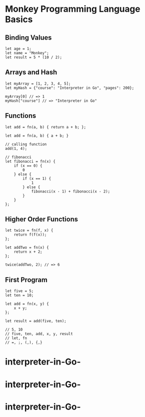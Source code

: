 # Monkey Programming Language Basics

## Binding Values

```
let age = 1;
let name = "Monkey";
let result = 5 * (10 / 2);
```

## Arrays and Hash

```
let myArray = [1, 2, 3, 4, 5];
let myHash = {"course": "Interpreter in Go", "pages": 200};

myArray[0] // => 1
myHash["course"] // => "Interpreter in Go"
```

## Functions

```
let add = fn(a, b) { return a + b; };

let add = fn(a, b) { a + b; }

// calling function
add(1, 4);

// fibonacci
let fibonacci = fn(x) {
    if (x == 0) {
        0
    } else {
        if (x == 1) {
            1
        } else {
            fibonacci(x - 1) + fibonacci(x - 2);
        }
    }
};
```

## Higher Order Functions

```
let twice = fn(f, x) {
    return f(f(x));
};

let addTwo = fn(x) {
    return x + 2;
};

twice(addTwo, 2); // => 6
```

## First Program

```
let five = 5;
let ten = 10;

let add = fn(x, y) {
    x + y;
};

let result = add(five, ten);

// 5, 10
// five, ten, add, x, y, result
// let, fn
// =, ;, (,), {,}
```
# interpreter-in-Go-
# interpreter-in-Go-
# interpreter-in-Go-
